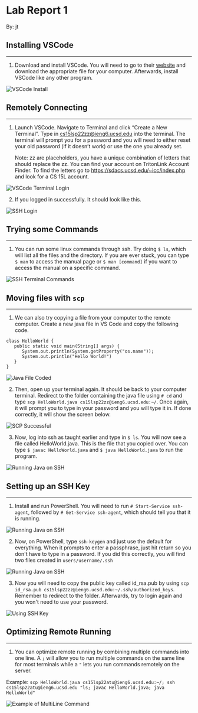# Lab Report 1
By: jt

## Installing VSCode
---
1)	Download and install VSCode.  You will need to go to their [website](https://code.visualstudio.com/download) and download the appropriate file for your computer.  Afterwards, install VSCode like any other program.

![VSCode Install](https://raw.githubusercontent.com/jt-ucsd/cse15l-lab-reports/main/VSCode%20Download%20Website.jpg)

## Remotely Connecting
---
1) Launch VSCode.  Navigate to Terminal and click “Create a New Terminal”.  Type in cs15lsp22zz@ieng6.ucsd.edu into the terminal.  The terminal will prompt you for a password and you will need to either reset your old password (if it doesn’t work) or use the one you already set.

   Note: zz are placeholders, you have a unique combination of letters that should replace the zz.  You can find your account on TritonLink Account Finder.  To find the letters go to https://sdacs.ucsd.edu/~icc/index.php and look for a CS 15L account.

![VSCode Terminal Login](https://raw.githubusercontent.com/jt-ucsd/cse15l-lab-reports/main/Password%20Prompting.jpg)

2) If you logged in successfully.  It should look like this.

![SSH Login](https://raw.githubusercontent.com/jt-ucsd/cse15l-lab-reports/main/Successful%20Login.jpg)

## Trying some Commands
---
1)	You can run some linux commands through ssh.  Try doing `$ ls`, which will list all the files and the directory.  If you are ever stuck, you can type `$ man` to access the manual page or `$ man [command]` if you want to access the manual on a specific command.

![SSH Terminal Commands](https://raw.githubusercontent.com/jt-ucsd/cse15l-lab-reports/main/Command%20Running.jpg)

## Moving files with `scp`
---
1)	We can also try copying a file from your computer to the remote computer.  Create a new java file in VS Code and copy the following code.

```
class HelloWorld {
   public static void main(String[] args) {
      System.out.println(System.getProperty("os.name"));
      System.out.println("Hello World!")
   }
}
```

![Java File Coded](https://raw.githubusercontent.com/jt-ucsd/cse15l-lab-reports/main/Java%20File%20Opened.jpg)

2) Then, open up your terminal again.  It should be back to your computer terminal.  Redirect to the folder containing the java file using `# cd` and type `scp HelloWorld.java cs15lsp22zz@ieng6.ucsd.edu:~/`.  Once again, it will prompt you to type in your password and you will type it in.  If done correctly, it will show the screen below.

![SCP Successful](https://raw.githubusercontent.com/jt-ucsd/cse15l-lab-reports/main/Successful%20Copy.jpg)

3) Now, log into ssh as taught earlier and type in `$ ls`.  You will now see a file called HelloWorld.java.  This is the file that you copied over.  You can type `$ javac HelloWorld.java` and `$ java HelloWorld.java` to run the program.

![Running Java on SSH](https://raw.githubusercontent.com/jt-ucsd/cse15l-lab-reports/main/Running%20Copied%20Over%20Java%20File.jpg)

## Setting up an SSH Key
---
1) Install and run PowerShell.  You will need to run `# Start-Service ssh-agent`, followed by `# Get-Service ssh-agent`, which should tell you that it is running.

![Running Java on SSH](https://raw.githubusercontent.com/jt-ucsd/cse15l-lab-reports/main/PowerShell%20SSH%20Agent%20Running.jpg)

2) Now, on PowerShell, type `ssh-keygen` and just use the default for everything.  When it prompts to enter a passphrase, just hit return so you don't have to type in a password.  If you did this correctly, you will find two files created in `users/username/.ssh`

![Running Java on SSH](https://raw.githubusercontent.com/jt-ucsd/cse15l-lab-reports/main/PowerShell%20Keygen.jpg)


3) Now you will need to copy the public key called id_rsa.pub by using `scp id_rsa.pub cs15lsp22zz@ieng6.ucsd.edu:~/.ssh/authorized_keys`.  Remember to redirect to the folder.  Afterwards, try to login again and you won't need to use your password.

![Using SSH Key](https://raw.githubusercontent.com/jt-ucsd/cse15l-lab-reports/main/SCP%20Success.jpg)

## Optimizing Remote Running
---
1) You can optimize remote running by combining multiple commands into one line.  A `;` will allow you to run multiple commands on the same line for most terminals while a `"` lets you run commands remotely on the server.

Example: `scp HelloWorld.java cs15lsp22atu@ieng6.ucsd.edu:~/; ssh cs15lsp22atu@ieng6.ucsd.edu "ls; javac HelloWorld.java; java HelloWorld"`

![Example of MultiLine Command](https://raw.githubusercontent.com/jt-ucsd/cse15l-lab-reports/main/MultiLine%20Command.jpg)
